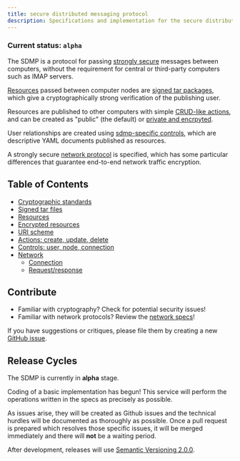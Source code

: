 ```yaml
---
title: secure distributed messaging protocol
description: Specifications and implementation for the secure distributed messaging protocol (sdmp).
---
```



### Current status: `alpha`

The SDMP is a protocol for passing [strongly secure](cryptography) messages
between computers, without the requirement for central or third-party computers
such as IMAP servers.

[Resources](resources) passed between computer nodes are [signed tar packages](signed-tar),
which give a cryptographically strong verification of the publishing user.

Resources are published to other computers with simple [CRUD-like actions](actions), and can
be created as "public" (the default) or [private and encrpyted](encrypted-resources).

User relationships are created using [sdmp-specific controls](controls),
which are descriptive YAML documents published as resources.

A strongly secure [network protocol](network) is specified, which has
some particular differences that guarantee end-to-end network traffic
encryption.

## Table of Contents

* [Cryptographic standards](cryptography)
* [Signed tar files](signed-tar)
* [Resources](resources)
* [Encrypted resources](encrypted-resources)
* [URI scheme](uri-scheme)
* [Actions: create, update, delete](actions)
* [Controls: user, node, connection](controls)
* [Network](network)
    - [Connection](connect)
    - [Request/response](request)

## Contribute

* Familiar with cryptography? Check for potential security issues!
* Familiar with network protocols? Review the [network specs](network)!

If you have suggestions or critiques, please file them by creating
a new [GitHub issue][issue].

[issue]: https://github.com/sdmp/sdmp.github.io/issues

## Release Cycles

The SDMP is currently in **alpha** stage.

Coding of a basic implementation has begun! This service will
perform the operations written in the specs as precisely as possible.

As issues arise, they will be created as Github issues and the technical
hurdles will be documented as thoroughly as possible. Once a pull request
is prepared which resolves those specific issues, it will be merged immediately
and there will **not** be a waiting period.

After development, releases will use [Semantic Versioning 2.0.0](http://semver.org/).
